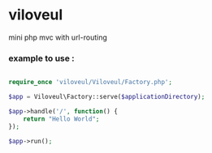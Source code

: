 # viloveul
mini php mvc with url-routing

### example to use :

```php

require_once 'viloveul/Viloveul/Factory.php';

$app = Viloveul\Factory::serve($applicationDirectory);

$app->handle('/', function() {
    return "Hello World";
});

$app->run();
```

